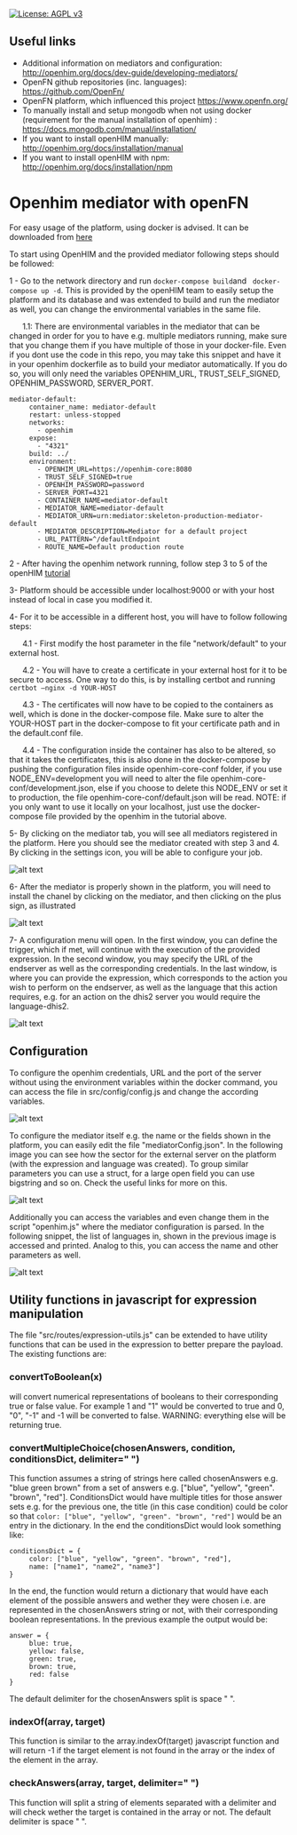[uri_license]: http://www.gnu.org/licenses/agpl.html
[uri_license_image]: https://img.shields.io/badge/License-AGPL%20v3-blue.svg

[![License: AGPL v3][uri_license_image]][uri_license]

## Useful links
* Additional information on mediators and configuration: http://openhim.org/docs/dev-guide/developing-mediators/
* OpenFN github repositories (inc. languages): https://github.com/OpenFn/
* OpenFN platform, which influenced this project https://www.openfn.org/
* To manually install and setup mongodb when not using docker (requirement for the manual installation of openhim) : https://docs.mongodb.com/manual/installation/ 
* If you want to install openHIM manually: http://openhim.org/docs/installation/manual
* If you want to install openHIM with npm: http://openhim.org/docs/installation/npm

# Openhim mediator with openFN

For easy usage of the platform, using docker is advised. It can be downloaded from [here](https://www.docker.com/)

To start using OpenHIM and the provided mediator following steps should be followed:

1 - Go to the network directory and run ```docker-compose build```and ``` docker-compose up -d```. This is provided by the openHIM team to easily setup the platform and its database and was extended to build and run the mediator as well, you can change the environmental variables in the same file.

&nbsp;&nbsp;&nbsp;&nbsp;&nbsp;&nbsp;1.1: There are environmental variables in the mediator that can be changed in order for you to have e.g. multiple mediators running, make sure that you change them if you have multiple of those in your docker-file. Even if you dont use the code in this repo, you may take this snippet and have it in your openhim dockerfile as to build your mediator automatically. If you do so, you will only need the variables OPENHIM_URL, TRUST_SELF_SIGNED, OPENHIM_PASSWORD, SERVER_PORT. 
```
mediator-default:
     container_name: mediator-default
     restart: unless-stopped
     networks:
       - openhim
     expose:
       - "4321"
     build: ../
     environment:
       - OPENHIM_URL=https://openhim-core:8080
       - TRUST_SELF_SIGNED=true
       - OPENHIM_PASSWORD=password
       - SERVER_PORT=4321
       - CONTAINER_NAME=mediator-default
       - MEDIATOR_NAME=mediator-default
       - MEDIATOR_URN=urn:mediator:skeleton-production-mediator-default
       - MEDIATOR_DESCRIPTION=Mediator for a default project
       - URL_PATTERN=^/defaultEndpoint
       - ROUTE_NAME=Default production route
 ```
       

2 - After having the openhim network running, follow step 3 to 5 of the openHIM [tutorial](https://github.com/jembi/openhim-mediator-tutorial/blob/master/0_Starting_OpenHIM.md)

3- Platform should be accessible under localhost:9000 or with your host instead of local in case you modified it.

4- For it to be accessible in a different host, you will have to follow following steps:

   &nbsp;&nbsp;&nbsp;&nbsp;&nbsp;&nbsp;4.1 - First modify the host parameter in the file "network/default" to your external host.
  
   &nbsp;&nbsp;&nbsp;&nbsp;&nbsp;&nbsp;4.2 - You will have to create a certificate in your external host for it to be secure to access. One way to do this, is by installing certbot and running
    ```certbot —nginx -d YOUR-HOST```
    
   &nbsp;&nbsp;&nbsp;&nbsp;&nbsp;&nbsp;4.3 - The certificates will now have to be copied to the containers as well, which is done in the docker-compose file. Make sure to alter the YOUR-HOST part in the docker-compose to fit your certificate path and in the default.conf file. 
  
   &nbsp;&nbsp;&nbsp;&nbsp;&nbsp;&nbsp;4.4 - The configuration inside the container has also to be altered, so that it takes the certificates, this is also done in the docker-compose by pushing the configuration files inside openhim-core-conf folder, if you use NODE_ENV=development you will need to alter the file openhim-core-conf/development.json, else if you choose to delete this NODE_ENV or set it to production, the file openhim-core-conf/default.json will be read. 
  NOTE: if you only want to use it locally on your localhost, just use the docker-compose file provided by the openhim in the tutorial above. 

5- By clicking on the mediator tab, you will see all mediators registered in the platform. Here you should see the mediator created with step 3 and 4. By clicking in the settings icon, you will be able to configure your job.

![alt text](images/openhim_mediator.png "Mediators in Openhim")

6- After the mediator is properly shown in the platform, you will need to install the chanel by clicking on the mediator, and then clicking on the plus sign, as illustrated

![alt text](images/installChanel_mediator.png "Installation of the chanel")

7- A configuration menu will open. In the first window, you can define the trigger, which if met, will continue with the execution of the provided expression. In the second window, you may specify the URL of the endserver as well as the corresponding credentials. In the last window, is where you can provide the expression, which corresponds to the action you wish to perform on the endserver, as well as the language that this action requires, e.g. for an action on the dhis2 server you would require the language-dhis2. 

![alt text](images/configuration_mediator.png "Configuration of the Mediator")

## Configuration

To configure the openhim credentials, URL and the port of the server without using the environment variables within the docker command, you can access the file in src/config/config.js and change the according variables.

![alt text](images/config_openhim.png "Configuration of OpenHIM")

To configure the mediator itself e.g. the name or the fields shown in the platform, you can easily edit the file "mediatorConfig.json". In the following image you can see how the sector for the external server on the platform (with the expression and language was created). To group similar parameters you can use a struct, for a large open field you can use bigstring and so on. Check the useful links for more on this. 

![alt text](images/mediator_config_server.png "Low lever configuration of mediator")

Additionally you can access the variables and even change them in the script "openhim.js" where the mediator configuration is parsed. In the following snippet, the list of languages in, shown in the previous image is accessed and printed. Analog to this, you can access the name and other parameters as well. 

![alt text](images/openhim_config_js.png "Accessing parameters outside the config file")

## Utility functions in javascript for expression manipulation

The file "src/routes/expression-utils.js" can be extended to have utility functions that can be used in the expression to better prepare the payload.
The existing functions are:

### convertToBoolean(x)
will convert numerical representations of booleans to their corresponding true or false value. For example 1 and "1" would be converted to true and 0, "0", "-1" and -1 will be converted to false. WARNING: everything else will be returning true.


### convertMultipleChoice(chosenAnswers, condition, conditionsDict, delimiter=" ")
This function assumes a string of strings here called chosenAnswers e.g. "blue green brown" from a set of answers e.g. ["blue", "yellow", "green". "brown", "red"]. ConditionsDict would have multiple titles for those answer sets e.g. for the previous one, the title (in this case condition) could be color so that ```color: ["blue", "yellow", "green". "brown", "red"]``` would be an entry in the dictionary. In the end the conditionsDict would look something like: 
```
conditionsDict = { 
     color: ["blue", "yellow", "green". "brown", "red"],
     name: ["name1", "name2", "name3"]
}
```
In the end, the function would return a dictionary that would have each element of the possible answers and wether they were chosen i.e. are represented in the chosenAnswers string or not, with their corresponding boolean representations. In the previous example the output would be:
```
answer = {
     blue: true,
     yellow: false,
     green: true,
     brown: true,
     red: false
}
```
The default delimiter for the chosenAnswers split is space " ". 
### indexOf(array, target)
This function is similar to the array.indexOf(target) javascript function and will return -1 if the target element is not found in the array or the index of the element in the array. 


### checkAnswers(array, target, delimiter=" ")
This function will split a string of elements separated with a delimiter and will check wether the target is contained in the array or not. The default delimiter is space " ". 






